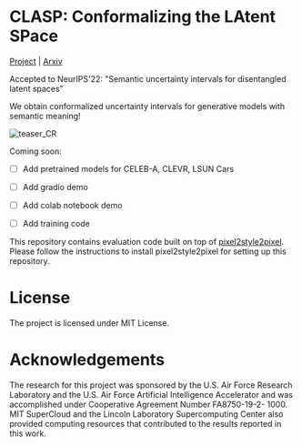 # CLASP: Conformalizing the LAtent SPace

[Project](https://swamiviv.github.io/semantic_uncertainty_intervals/) | [Arxiv](https://arxiv.org/abs/2207.10074)

Accepted to NeurIPS'22: "Semantic uncertainty intervals for disentangled latent spaces"

We obtain conformalized uncertainty intervals for generative models with semantic meaning!

![teaser_CR](https://user-images.githubusercontent.com/6654072/197212759-3bdbfd94-de8b-4463-842c-ec133eba83ff.png)

Coming soon: 

- [ ] Add pretrained models for CELEB-A, CLEVR, LSUN Cars
- [ ] Add gradio demo
- [ ] Add colab notebook demo
- [ ] Add training code


This repository contains evaluation code built on top of [pixel2style2pixel](https://github.com/eladrich/pixel2style2pixel). Please follow the instructions to install pixel2style2pixel for setting up this repository.

# License
The project is licensed under MIT License.

# Acknowledgements
The research for this project was sponsored by the U.S. Air Force Research Laboratory and the U.S. Air Force Artificial Intelligence Accelerator and was accomplished under Cooperative Agreement Number FA8750-19-2- 1000. MIT SuperCloud and the Lincoln Laboratory Supercomputing Center also provided computing resources that contributed to the results reported in this work.
